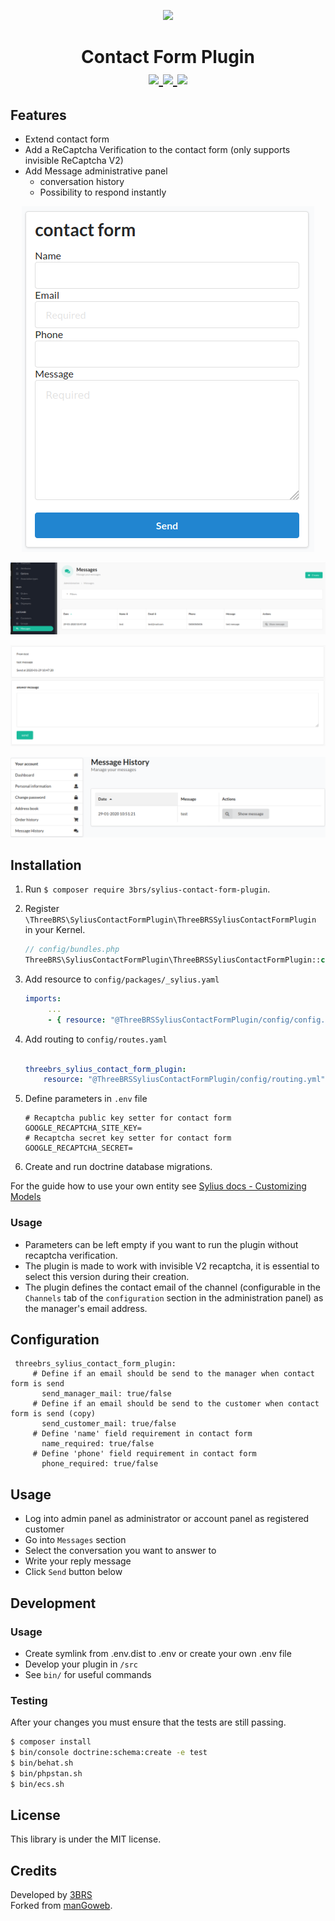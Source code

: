 <p align="center">
    <a href="https://www.3brs.com" target="_blank">
        <img src="https://3brs1.fra1.cdn.digitaloceanspaces.com/3brs/logo/3BRS-logo-sylius-200.png"/>
    </a>
</p>
<h1 align="center">
Contact Form Plugin
<br />
    <a href="https://packagist.org/packages/3brs/sylius-contact-form-plugin" title="License" target="_blank">
        <img src="https://img.shields.io/packagist/l/3brs/sylius-contact-form-plugin.svg" />
    </a>
    <a href="https://packagist.org/packages/3brs/sylius-contact-form-plugin" title="Version" target="_blank">
        <img src="https://img.shields.io/packagist/v/3brs/sylius-contact-form-plugin.svg" />
    </a>
    <a href="https://circleci.com/gh/3BRS/sylius-contact-form-plugin" title="Build status" target="_blank">
        <img src="https://circleci.com/gh/3BRS/sylius-contact-form-plugin.svg?style=shield" />
    </a>
</h1>

## Features

* Extend contact form
* Add a ReCaptcha Verification to the contact form (only supports invisible ReCaptcha V2)
* Add Message administrative panel
    * conversation history
    * Possibility to respond instantly

<p align="center">
	<img src="https://raw.githubusercontent.com/3brs/sylius-contact-form-plugin/master/doc/contact_form.PNG"/>
</p>
<p align="center">
	<img src="https://raw.githubusercontent.com/3brs/sylius-contact-form-plugin/master/doc/messages_management_admin_menu.PNG"/>
</p>
<p align="center">
	<img src="https://raw.githubusercontent.com/3brs/sylius-contact-form-plugin/master/doc/messages_management_admin_answer_menu.PNG"/>
</p>
<p align="center">
	<img src="https://raw.githubusercontent.com/3brs/sylius-contact-form-plugin/master/doc/messages_management_account_menu.PNG"/>
</p>

## Installation

1. Run `$ composer require 3brs/sylius-contact-form-plugin`.
2. Register `\ThreeBRS\SyliusContactFormPlugin\ThreeBRSSyliusContactFormPlugin` in your Kernel.
    ```php
   // config/bundles.php
    ThreeBRS\SyliusContactFormPlugin\ThreeBRSSyliusContactFormPlugin::class => ['all' => true],
   ```
1. Add resource to `config/packages/_sylius.yaml`

    ```yaml
    imports:
         ...
         - { resource: "@ThreeBRSSyliusContactFormPlugin/config/config.yml" }
    ```
   
1. Add routing to `config/routes.yaml`

    ```yaml

    threebrs_sylius_contact_form_plugin:
        resource: "@ThreeBRSSyliusContactFormPlugin/config/routing.yml"
    ```

1. Define parameters in `.env` file

    ```
    # Recaptcha public key setter for contact form
    GOOGLE_RECAPTCHA_SITE_KEY=
    # Recaptcha secret key setter for contact form
    GOOGLE_RECAPTCHA_SECRET=
    ```

7. Create and run doctrine database migrations.

For the guide how to use your own entity see [Sylius docs - Customizing Models](https://docs.sylius.com/en/1.10/customization/model.html)

### Usage

* Parameters can be left empty if you want to run the plugin without recaptcha verification.
* The plugin is made to work with invisible V2 recaptcha, it is essential to select this version during their creation.
* The plugin defines the contact email of the channel (configurable in the `Channels` tab of the `configuration` section in the administration panel) as the manager's email address.

## Configuration
   ```
    threebrs_sylius_contact_form_plugin:
        # Define if an email should be send to the manager when contact form is send
          send_manager_mail: true/false
        # Define if an email should be send to the customer when contact form is send (copy)
          send_customer_mail: true/false
        # Define 'name' field requirement in contact form
          name_required: true/false
        # Define 'phone' field requirement in contact form
          phone_required: true/false
   ```

## Usage

* Log into admin panel as administrator or account panel as registered customer
* Go into `Messages` section
* Select the conversation you want to answer to
* Write your reply message
* Click `Send` button below

## Development

### Usage

- Create symlink from .env.dist to .env or create your own .env file
- Develop your plugin in `/src`
- See `bin/` for useful commands

### Testing

After your changes you must ensure that the tests are still passing.

```bash
$ composer install
$ bin/console doctrine:schema:create -e test
$ bin/behat.sh
$ bin/phpstan.sh
$ bin/ecs.sh
```

License
-------
This library is under the MIT license.

Credits
-------
Developed by [3BRS](https://3brs.com)<br>
Forked from [manGoweb](https://github.com/mangoweb-sylius/SyliusContactFormPlugin).
